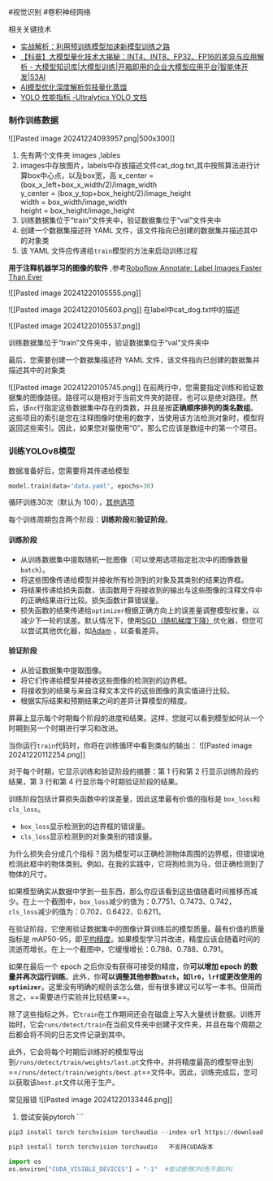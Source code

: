 #视觉识别 #卷积神经网络


相关关键技术
- [实战解析：利用预训练模型加速新模型训练之路](https://cloud.baidu.com/article/3336258)
- [【科普】大模型量化技术大揭秘：INT4、INT8、FP32、FP16的差异与应用解析 - 大模型知识库|大模型训练|开箱即用的企业大模型应用平台|智能体开发|53AI](https://www.53ai.com/news/LargeLanguageModel/2024071736920.html#:~:text=%E7%9A%84%E5%85%BC%E5%AE%B9%E6%80%A7%E3%80%82-,INT8%E9%87%8F%E5%8C%96,%E5%AD%98%E5%82%A8%E5%92%8C%E8%AE%A1%E7%AE%97%E7%9A%84%E9%9C%80%E6%B1%82%E3%80%82)
- [AI模型优化深度解析剪枝量化蒸馏](https://cloud.baidu.com/article/3368694)
- [YOLO 性能指标 -Ultralytics YOLO 文档](https://docs.ultralytics.com/zh/guides/yolo-performance-metrics/)

### 制作训练数据

![[Pasted image 20241224093957.png|500x300]]


1. 先有两个文件夹 images ,lables 
2. images中存放图片，labels中存放描述文件cat_dog.txt,其中按照算法进行计算box中心点，以及box宽，高
   x_center = (box_x_left+box_x_width/2)/image_width  
	y_center = (box_y_top+box_height/2)/image_height  
	width = box_width/image_width  
	height = box_height/image_height
3. 训练数据集位于“train”文件夹中，验证数据集位于“val”文件夹中
4. 创建一个数据集描述符 YAML 文件，该文件指向已创建的数据集并描述其中的对象类
5. 该 YAML 文件应传递给`train`模型的方法来启动训练过程

**用于注释机器学习的图像的软件** ,参考[Roboflow Annotate: Label Images Faster Than Ever](https://roboflow.com/annotate)


![[Pasted image 20241220105555.png]]

![[Pasted image 20241220105603.png]] 
在label中cat_dog.txt中的描述




![[Pasted image 20241220105537.png]]

训练数据集位于“train”文件夹中，验证数据集位于“val”文件夹中



最后，您需要创建一个数据集描述符 YAML 文件，该文件指向已创建的数据集并描述其中的对象类

![[Pasted image 20241220105745.png]]
在前两行中，您需要指定训练和验证数据集的图像路径。路径可以是相对于当前文件夹的路径，也可以是绝对路径。然后，该`nc`行指定这些数据集中存在的类数，并且是按**正确顺序排列的类名数组**。这些项目的索引是您在注释图像时使用的数字，当使用该方法检测对象时，模型将返回这些索引。因此，如果您对猫使用“0”，那么它应该是数组中的第一个项目。 


### 训练YOLOv8模型

数据准备好后，您需要将其传递给模型
```python
model.train(data="data.yaml", epochs=30)
```

循环训练30次（默认为 100），[其他选项](https://docs.ultralytics.com/zh/modes/train/#arguments)

每个训练周期包含两个阶段：**训练阶段**和**验证阶段**。

#### 训练阶段
- 从训练数据集中提取随机一批图像（可以使用选项指定批次中的图像数量`batch`）。
- 将这些图像传递给模型并接收所有检测到的对象及其类别的结果边界框。
- 将结果传递给损失函数，该函数用于将接收到的输出与这些图像的注释文件中的正确结果进行比较。损失函数计算错误量。
- 损失函数的结果传递给`optimizer`根据正确方向上的误差量调整模型权重，以减少下一轮的误差。默认情况下，使用[SGD（随机梯度下降）](https://towardsdatascience.com/stochastic-gradient-descent-clearly-explained-53d239905d31)优化器，但您可以尝试其他优化器，如[Adam](https://www.linkedin.com/pulse/understanding-adam-optimizer-gradient-descent-evan-dunbar/) ，以查看差异。
#### 验证阶段
- 从验证数据集中提取图像。
- 将它们传递给模型并接收这些图像的检测到的边界框。
- 将接收到的结果与来自注释文本文件的这些图像的真实值进行比较。
- 根据实际结果和预期结果之间的差异计算模型的精度。

屏幕上显示每个时期每个阶段的进度和结果。这样，您就可以看到模型如何从一个时期到另一个时期进行学习和改进。

当你运行`train`代码时，你将在训练循环中看到类似的输出：
![[Pasted image 20241220112254.png]]

对于每个时期，它显示训练和验证阶段的摘要：第 1 行和第 2 行显示训练阶段的结果，第 3 行和第 4 行显示每个时期验证阶段的结果。

训练阶段包括计算损失函数中的误差量，因此这里最有价值的指标是 `box_loss`和`cls_loss`。

- `box_loss`显示检测到的边界框的错误量。
- `cls_loss`显示检测到的对象类别的错误量。

为什么损失会分成几个指标？因为模型可以正确检测物体周围的边界框，但错误地检测此框中的物体类别。例如，在我的实践中，它将狗检测为马，但正确检测到了物体的尺寸。

如果模型确实从数据中学到一些东西，那么你应该看到这些值随着时间推移而减少。在上一个截图中，`box_loss`减少的值为：0.7751、0.7473、0.742，`cls_loss`减少的值为：0.702、0.6422、0.6211。

在验证阶段，它使用验证数据集中的图像计算训练后的模型质量。最有价值的质量指标是 mAP50-95，即[平均精度](https://www.v7labs.com/blog/mean-average-precision)。如果模型学习并改进，精度应该会随着时间的流逝而增长。在上一个截图中，它缓慢增长：0.788、0.788、0.791。

如果在最后一个 epoch 之后你没有获得可接受的精度，你**可以增加 epoch 的数量并再次运行训练**。此外，你**可以调整其他参数`batch`，如`lr0`，`lrf`或更改使用的`optimizer`**。这里没有明确的规则该怎么做，但有很多建议可以写一本书。但简而言之，==需要进行实验并比较结果==。

除了这些指标之外，它`train`在工作期间还会在磁盘上写入大量统计数据。训练开始时，它会`runs/detect/train`在当前文件夹中创建子文件夹，并且在每个周期之后都会将不同的日志文件记录到其中。

此外，它会将每个时期后训练好的模型导出到`/runs/detect/train/weights/last.pt`文件中，并将精度最高的模型导出到==`/runs/detect/train/weights/best.pt`==文件中。因此，训练完成后，您可以获取该`best.pt`文件以用于生产。


常见报错
![[Pasted image 20241220133446.png]]
1. 尝试安装pytorch ```
```python
pip3 install torch torchvision torchaudio --index-url https://download.pytorch.org/whl/cu118 

pip3 install torch torchvision torchaudio   不支持CUDA版本

```

```python
import os 
os.environ["CUDA_VISIBLE_DEVICES"] = "-1"  #尝试使用CPU而不是GPU
```



